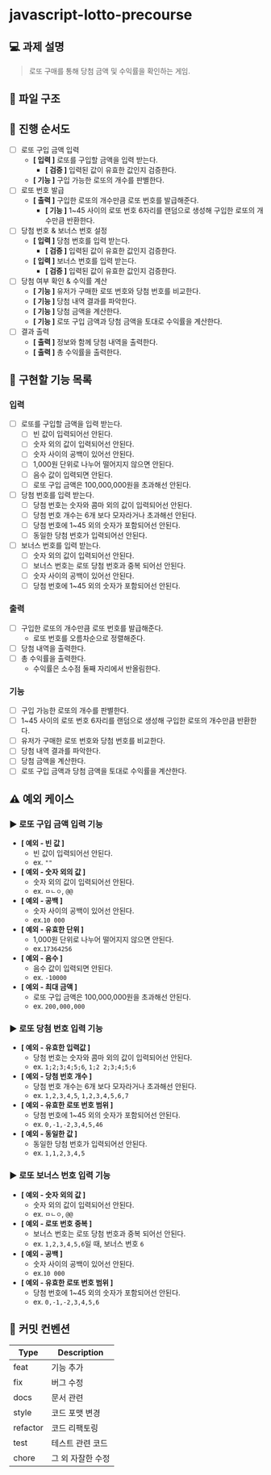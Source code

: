 # javascript-lotto-precourse

## 💻 과제 설명
> 로또 구매를 통해 당첨 금액 및 수익률을 확인하는 게임.

## 📂 파일 구조

## 📝 진행 순서도
- [ ] 로또 구입 금액 입력
    - **[ 입력 ]** 로또를 구입할 금액을 입력 받는다.
        - **[ 검증 ]** 입력된 값이 유효한 값인지 검증한다.
    - **[ 기능 ]** 구입 가능한 로또의 개수를 판별한다.
- [ ] 로또 번호 발급
    - **[ 출력 ]** 구입한 로또의 개수만큼 로또 번호를 발급해준다.
        - **[ 기능 ]** 1~45 사이의 로또 번호 6자리를 랜덤으로 생성해 구입한 로또의 개수만큼 반환한다.
- [ ] 당첨 번호 & 보너스 번호 설정
    - **[ 입력 ]** 당첨 번호를 입력 받는다.
        - **[ 검증 ]** 입력된 값이 유효한 값인지 검증한다.
    - **[ 입력 ]** 보너스 번호를 입력 받는다.
        - **[ 검증 ]** 입력된 값이 유효한 값인지 검증한다.
- [ ] 당첨 여부 확인 & 수익률 계산
    - **[ 기능 ]** 유저가 구매한 로또 번호와 당첨 번호를 비교한다.
    - **[ 기능 ]** 당첨 내역 결과를 파악한다.
    - **[ 기능 ]** 당첨 금액을 계산한다.
    - **[ 기능 ]** 로또 구입 금액과 당첨 금액을 토대로 수익률을 계산한다.
- [ ] 결과 출력
    - **[ 출력 ]** 정보와 함께 당첨 내역을 출력한다.
    - **[ 출력 ]** 총 수익률을 출력한다.

## 📑 구현할 기능 목록
### 입력
- [ ] 로또를 구입할 금액을 입력 받는다.
    - [ ] 빈 값이 입력되어선 안된다.
    - [ ] 숫자 외의 값이 입력되어선 안된다.
    - [ ] 숫자 사이의 공백이 있어선 안된다.
    - [ ] 1,000원 단위로 나누어 떨어지지 않으면 안된다.
    - [ ] 음수 값이 입력되면 안된다.
    - [ ] 로또 구입 금액은 100,000,000원을 초과해선 안된다.
- [ ] 당첨 번호를 입력 받는다.
    - [ ] 당첨 번호는 숫자와 콤마 외의 값이 입력되어선 안된다.
    - [ ] 당첨 번호 개수는 6개 보다 모자라거나 초과해선 안된다.
    - [ ] 당첨 번호에 1~45 외의 숫자가 포함되어선 안된다.
    - [ ] 동일한 당첨 번호가 입력되어선 안된다.
- [ ] 보너스 번호를 입력 받는다.
    - [ ] 숫자 외의 값이 입력되어선 안된다.
    - [ ] 보너스 번호는 로또 당첨 번호과 중복 되어선 안된다.
    - [ ] 숫자 사이의 공백이 있어선 안된다.
    - [ ] 당첨 번호에 1~45 외의 숫자가 포함되어선 안된다.

### 출력
- [ ] 구입한 로또의 개수만큼 로또 번호를 발급해준다.
    - 로또 번호를 오름차순으로 정렬해준다.
- [ ] 당첨 내역을 출력한다.
- [ ] 총 수익률을 출력한다.
    - 수익률은 소수점 둘째 자리에서 반올림한다.

### 기능
- [ ] 구입 가능한 로또의 개수를 판별한다.
- [ ] 1~45 사이의 로또 번호 6자리를 랜덤으로 생성해 구입한 로또의 개수만큼 반환한다.
- [ ] 유저가 구매한 로또 번호와 당첨 번호를 비교한다.
- [ ] 당첨 내역 결과를 파악한다.
- [ ] 당첨 금액을 계산한다.
- [ ] 로또 구입 금액과 당첨 금액을 토대로 수익률을 계산한다.

## ⚠️ 예외 케이스
### ▶️ 로또 구입 금액 입력 기능
- **[ 예외 - 빈 값 ]**
  - 빈 값이 입력되어선 안된다.
  - ex. `""`
- **[ 예외 - 숫자 외의 값 ]**
  - 숫자 외의 값이 입력되어선 안된다.
  - ex. `ㅁㄴㅇ`, `@@`
- **[ 예외 - 공백 ]**
  - 숫자 사이의 공백이 있어선 안된다.
  - ex.`10 000`
- **[ 예외 - 유효한 단위 ]**
  - 1,000원 단위로 나누어 떨어지지 않으면 안된다.
  - ex.`17364256`
- **[ 예외 - 음수 ]**
  - 음수 값이 입력되면 안된다.
  - ex. `-10000`
- **[ 예외 - 최대 금액 ]**
  - 로또 구입 금액은 100,000,000원을 초과해선 안된다.
  - ex. `200,000,000`

### ▶️ 로또 당첨 번호 입력 기능
- **[ 예외 - 유효한 입력값 ]**
  - 당첨 번호는 숫자와 콤마 외의 값이 입력되어선 안된다.
  - ex. `1;2;3;4;5;6`, `1;2 2;3;4;5;6`
- **[ 예외 - 당첨 번호 개수 ]**
  - 당첨 번호 개수는 6개 보다 모자라거나 초과해선 안된다.
  - ex. `1,2,3,4,5`, `1,2,3,4,5,6,7`
- **[ 예외 - 유효한 로또 번호 범위 ]**
  - 당첨 번호에 1~45 외의 숫자가 포함되어선 안된다.
  - ex. `0,-1,-2,3,4,5,46`
- **[ 예외 - 동일한 값 ]**
  - 동일한 당첨 번호가 입력되어선 안된다.
  - ex. `1,1,2,3,4,5`

### ▶️ 로또 보너스 번호 입력 기능
- **[ 예외 - 숫자 외의 값 ]**
  - 숫자 외의 값이 입력되어선 안된다.
  - ex. `ㅁㄴㅇ`, `@@`
- **[ 예외 - 로또 번호 중복 ]**
  - 보너스 번호는 로또 당첨 번호과 중복 되어선 안된다.
  - ex. `1,2,3,4,5,6`일 때, 보너스 번호 `6`
- **[ 예외 - 공백 ]**
  - 숫자 사이의 공백이 있어선 안된다.
  - ex.`10 000`
- **[ 예외 - 유효한 로또 번호 범위 ]**
  - 당첨 번호에 1~45 외의 숫자가 포함되어선 안된다.
  - ex. `0,-1,-2,3,4,5,6`

## 🤙 커밋 컨벤션

| Type     | Description |
|----------|-------------|
| feat     | 기능 추가       |
| fix      | 버그 수정       |
| docs     | 문서 관련       |
| style    | 코드 포맷 변경    |
| refactor | 코드 리팩토링     |
| test     | 테스트 관련 코드   |
| chore    | 그 외 자잘한 수정  |
